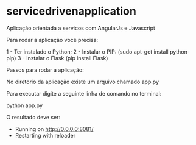 servicedrivenapplication
========================

Aplicação orientada a servicos com AngularJs e Javascript


Para rodar a aplicação você precisa:

1 - Ter instalado o  Python;
2 - Instalar o PIP: (sudo apt-get install python-pip)
3 - Instalar o Flask (pip install Flask)

Passos para rodar a aplicação:

No diretorio da aplicação existe um arquivo chamado app.py

Para executar digite a seguinte linha de comando no terminal:

python app.py

O resultado deve ser:
* Running on http://0.0.0.0:8081/
* Restarting with reloader